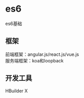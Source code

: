 # es6
es6基础  
## 框架  
  前端框架：angular.js/react.js/vue.js  
  服务端框架：koa和loopback

## 开发工具
   HBuilder X
